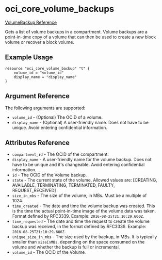 # oci\_core\_volume\_backups

[VolumeBackup Reference][aa478c03]

  [aa478c03]: https://docs.us-phoenix-1.oraclecloud.com/api/#/en/iaas/20160918/VolumeBackup/ "VolumeBackupReference"

Gets a list of volume backups in a compartment. Volume backups are a point-in-time copy of a volume that can then be used to create a new block volume or recover a block volume.

## Example Usage

```
resource "oci_core_volume_backup" "t" {
    volume_id = "volume_id"
    display_name = "display_name"
}
```

## Argument Reference

The following arguments are supported:

* `volume_id` - (Optional) The OCID of a volume.
* `display_name` - (Optional) A user-friendly name. Does not have to be unique. Avoid entering confidential information.


## Attributes Reference
* `compartment_id` - The OCID of the compartment.
* `display_name` - A user-friendly name for the volume backup. Does not have to be unique and it's changeable. Avoid entering confidential information.
* `id` - The OCID of the Volume backup.
* `state` - The current state of the volume. Allowed values are: [CREATING, AVAILABLE, TERMINATING, TERMINATED, FAULTY, REQUEST_RECEIVED]
* `size_in_mbs` - The size of the volume, in MBs. Must be a multiple of 1024.
* `time_created` - The date and time the volume backup was created. This is the time the actual point-in-time image of the volume data was taken. Format defined by RFC3339.  Example: `2016-08-25T21:10:29.600Z`.
* `time_requested` - The date and time the request to create the volume backup was received, in the format defined by RFC3339.  Example: `2016-08-25T21:10:29.600Z`.
* `unique_size_in_mbs` - The size used by the backup, in MBs. It is typically smaller than `sizeInMBs`, depending on the space consumed on the volume and whether the backup is full or incremental.
* `volume_id` - The OCID of the Volume.
